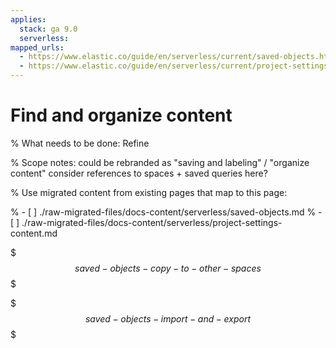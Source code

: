 ```yaml
---
applies:
  stack: ga 9.0
  serverless:
mapped_urls:
  - https://www.elastic.co/guide/en/serverless/current/saved-objects.html
  - https://www.elastic.co/guide/en/serverless/current/project-settings-content.html
---
```


# Find and organize content

% What needs to be done: Refine

% Scope notes: could be rebranded as "saving and labeling" / "organize content"  consider references to spaces + saved queries here?

% Use migrated content from existing pages that map to this page:

% - [ ] ./raw-migrated-files/docs-content/serverless/saved-objects.md
% - [ ] ./raw-migrated-files/docs-content/serverless/project-settings-content.md

$$$saved-objects-copy-to-other-spaces$$$

$$$saved-objects-import-and-export$$$